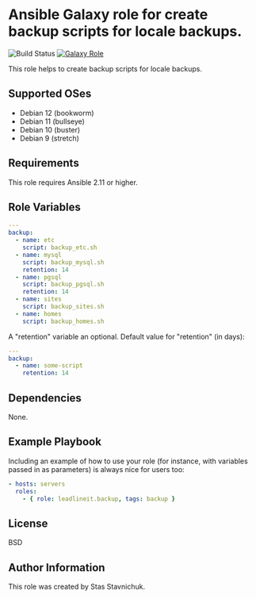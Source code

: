 # Ansible Galaxy role for create backup scripts for locale backups.

![Build Status](https://github.com/leadlineit/ansible-role-backup/actions/workflows/ansible-galaxy-ci.yml/badge.svg)
[![Galaxy Role](https://img.shields.io/badge/Ansible--Galaxy-leadlineit.backup-blue.svg?logo=ansible&logoColor=white)](https://galaxy.ansible.com/leadlineit/backup/)

This role helps to create backup scripts for locale backups.

Supported OSes
--------------
- Debian 12 (bookworm)
- Debian 11 (bullseye)
- Debian 10 (buster)
- Debian 9 (stretch)

Requirements
------------

This role requires Ansible 2.11 or higher.

Role Variables
--------------

```yaml
---
backup:
  - name: etc
    script: backup_etc.sh
  - name: mysql
    script: backup_mysql.sh
    retention: 14
  - name: pgsql
    script: backup_pgsql.sh
    retention: 14
  - name: sites
    script: backup_sites.sh
  - name: homes
    script: backup_homes.sh
```

A "retention" variable an optional.
Default value for "retention" (in days):

```yaml
---
backup:
  - name: some-script
    retention: 14
```
Dependencies
------------

None.

Example Playbook
----------------

Including an example of how to use your role (for instance, with variables passed in as parameters) is always nice for users too:

```yaml
- hosts: servers
  roles:
    - { role: leadlineit.backup, tags: backup }
```

License
-------

BSD

Author Information
------------------

This role was created by Stas Stavnichuk.
